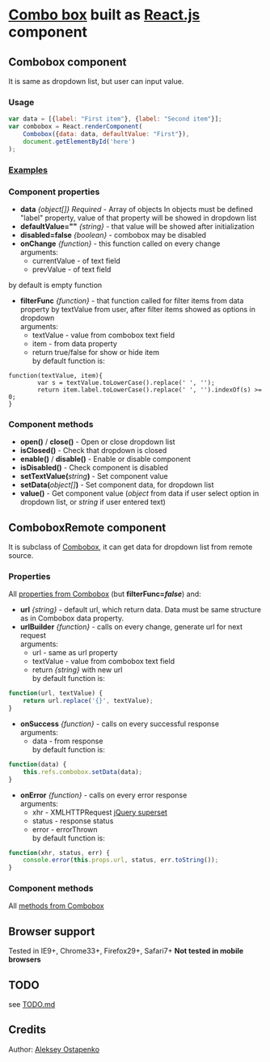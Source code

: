 [Combo box][wiki] built as [React.js][reactjs] component
=======================================================================

## Combobox component
It is same as dropdown list, but user can input value.

### Usage
```javascript
var data = [{label: "First item"}, {label: "Second item"}];
var combobox = React.renderComponent(
    Combobox({data: data, defaultValue: "First"}),
    document.getElementById('here')
);
```
### [Examples](http://kbakba.github.io/reactjs-combobox/examples.html)

### Component properties

  * **data** _{object[]}_ _*Required*_ - Array of objects
      In objects must be defined "label" property, 
      value of that property will be showed in dropdown list
  * **defaultValue=""** _{string}_ - that value will be showed after initialization 
  * **disabled=false** _{boolean}_ - combobox may be disabled
  * **onChange** _{function}_ - this function called on every change   
  arguments:
    - currentValue - of text field 
    - prevValue - of text field  

  by default is empty function  
  
  * **filterFunc** _{function}_ - that function called for filter items from data property by textValue from user, after filter items showed as options in dropdown  
  arguments: 
    - textValue - value from combobox text field
    - item - from data property
    - return true/false for show or hide item  
  by default function is:
```
function(textValue, item){
        var s = textValue.toLowerCase().replace(' ', '');
        return item.label.toLowerCase().replace(' ', '').indexOf(s) >= 0;
}    
```

### Component methods
  * **open()** / **close()** - Open or close dropdown list
  * **isClosed()** - Check that dropdown is closed
  * **enable()** / **disable()** - Enable or disable component
  * **isDisabled()** - Check component is disabled
  * **setTextValue(**_string_**)** - Set component value 
  * **setData(**_object[]_**)** - Set component data, for dropdown list 
  * **value()** - Get component value (_object_ from data if user select option in dropdown list, or _string_ if user entered text)

## ComboboxRemote component
It is subclass of [Combobox](#combobox), it can get data for dropdown list from remote source.

### Properties
All [properties from Combobox](#component-properties) (but **filterFunc=_false_**) and:

  * **url** _{string}_ - default url, which return data. Data must be same structure as in Combobox data property.
  * **urlBuilder** _{function}_ - calls on every change, generate url for next request  
  arguments: 
    - url - same as url property
    - textValue - value from combobox text field
    - return _{string}_ with new url  
  by default function is:

```javascript
function(url, textValue) {
    return url.replace('{}', textValue);
}
```

  * **onSuccess** _{function}_ - calls on every successful response  
  arguments: 
    - data - from response  
    by default function is:

```javascript
function(data) {
    this.refs.combobox.setData(data);
}
```

  * **onError** _{function}_ - calls on every error response  
  arguments: 
    - xhr - XMLHTTPRequest [jQuery superset](http://api.jquery.com/Types/#jqXHR)
    - status - response status 
    - error - errorThrown  
    by default function is:

```javascript
function(xhr, status, err) {
    console.error(this.props.url, status, err.toString());
}
```

### Component methods
All [methods from Combobox](#component-methods)


## Browser support
Tested in IE9+, Chrome33+, Firefox29+, Safari7+
**Not tested in mobile browsers**

## TODO
see [TODO.md](TODO.md)


## Credits
Author: [Aleksey Ostapenko](http://github.com/kbakba/)  

[wiki]: http://en.wikipedia.org/wiki/Combo_box
[reactjs]: http://facebook.github.io/react/
